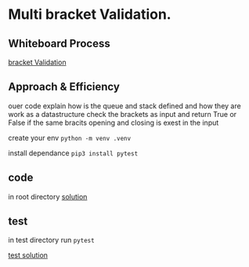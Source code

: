 # Multi bracket Validation.

## Whiteboard Process

[bracket Validation](./Untitled%20(1).png)



## Approach & Efficiency

ouer code explain how is the queue and stack  defined and how they are work as a datastructure
check the brackets as input and return True or False if the same bracits opening and closing is exest in the input 

create your env 
`python -m venv .venv`

install dependance
`pip3 install pytest`

## code 
in root directory 
[solution](./stack_queue_brackets.py)

## test
in test directory run
`pytest`

[test solution](./test/test_validate_bracket.py)